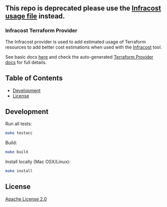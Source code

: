 ## This repo is deprecated please use the [Infracost usage file](https://www.infracost.io/docs/usage_based_resources#infracost-usage-file) instead.

### Infracost Terraform Provider

The Infracost provider is used to add estimated usage of Terraform resources to add better cost estimations when used with the [Infracost](https://infracost.io) tool.

See basic docs [here](https://www.infracost.io/docs/#cost-estimation-of-usage-based-resources) and check the auto-generated [Terraform Provider docs](https://registry.terraform.io/providers/infracost/infracost/latest/docs) for full details.

## Table of Contents

* [Development](#development)
* [License](#license)

## Development

Run all tests:
```sh
make testacc
```

Build:
```sh
make build
```

Install locally (Mac OSX/Linux):
```sh
make install
```

## License

[Apache License 2.0](https://choosealicense.com/licenses/apache-2.0/)

